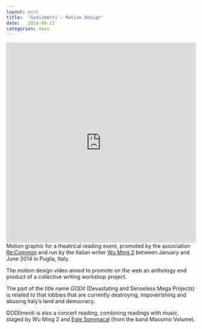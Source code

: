 ```yaml
---
layout: post
title:  "Godiimenti – Motion Design"
date:   2014-09-13
categories: news
---
```

<iframe src="https://player.vimeo.com/video/105421434?color=e74c3c&title=0&byline=0&portrait=0" width="100%" height="533" frameborder="0" webkitallowfullscreen mozallowfullscreen allowfullscreen></iframe>
Motion graphic for a theatrical reading event, promoted by the association <a href="http://www.recommon.org/eng/godiimenti-abc-guide-to-resist-devastating-mega-projects/" target="_blank">Re:Common</a> and run by the italian writer <a href="http://www.wumingfoundation.com/giap/?p=18780" target="_blank">Wu Ming 2</a> between January and June 2014 in Puglia, Italy.

The motion design video aimed to promote on the web an anthology end product of a collective writing workshop project.
<p>The part of the title name <i>GODII</i> (Devastating and Senseless Mega Projects) is related to that lobbies that are currently destroying, impoverishing and abusing Italy’s land and democracy.</p>
<p>GODIImenti is also a concert reading, combining readings with music, staged by Wu Ming 2 and <a href="https://www.youtube.com/watch?t=2&v=LsA35_0lh68" target="_blank">Egle Sommacal</a> (from the band Massimo Volume).</p>
